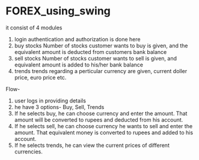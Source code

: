 # FOREX_using_swing
it consist of 4 modules
1. login
    authentication and authorization is done here
2. buy stocks
    Number of stocks customer wants to buy is given, and the equivalent amount is deducted from customers bank balance
3. sell stocks
    Number of stocks customer wants to sell is given, and equivalent amount is added to his/her bank balance
4. trends
    trends regarding a perticular currency are given, current doller price, euro price etc.
    
Flow-
1. user logs in providing details
2. he have 3 options- Buy, Sell, Trends
3. If he selects buy, he can choose currency and enter the amount. That amount will be converted to rupees and deducted from his account.
4. If he selects sell, he can choose currency he wants to sell and enter the amount. That equivalent money is converted to rupees and added to his account.
5. If he selects trends, he can view the current prices of different currencies.
